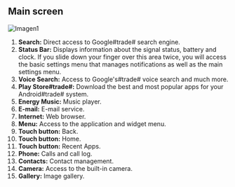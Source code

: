 ## Main screen

![Imagen1](http://static.energysistem.com/images/manuals/42500/5710f37e991bc.jpg)

1. **Search:** Direct access to Google#trade# search engine.
2. **Status Bar:** Displays information about the signal status, battery and clock. If you slide down your finger over this area twice, you will access the basic settings menu that manages notifications as well as the main settings menu.
3. **Voice Search:** Access to Google's#trade# voice search and much more.
4. **Play Store#trade#:** Download the best and most popular apps for your Android#trade# system.
5. **Energy Music:** Music player.
6. **E-mail:** E-mail service.
7. **Internet:** Web browser.
8. **Menu:** Access to the application and widget menu.
9. **Touch button:** Back.
10. **Touch button:** Home.
11. **Touch button:** Recent Apps.
12. **Phone:** Calls and call log.
13. **Contacts:** Contact management.
14. **Camera:** Access to the built-in camera.
15. **Gallery:** Image gallery.

